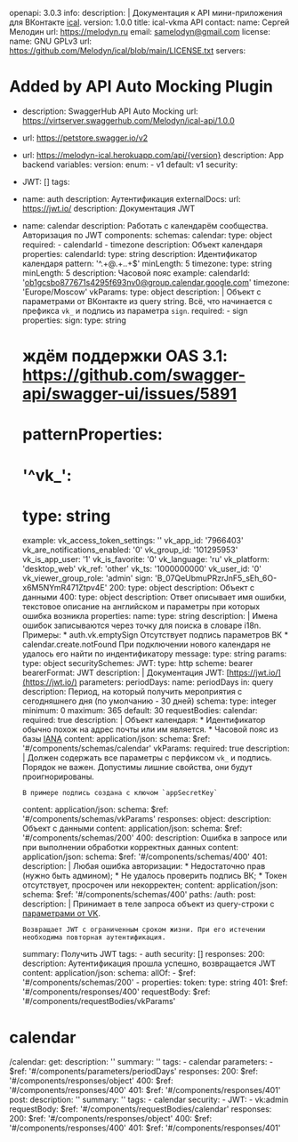 openapi: 3.0.3
info:
  description: |
    Документация к API мини-приложения для ВКонтакте [ical](https://github.com/Melodyn/ical).
  version: 1.0.0
  title: ical-vkma API
  contact:
    name: Сергей Мелодин
    url: https://melodyn.ru
    email: samelodyn@gmail.com
  license:
    name: GNU GPLv3
    url: https://github.com/Melodyn/ical/blob/main/LICENSE.txt
servers:
  # Added by API Auto Mocking Plugin
  - description: SwaggerHub API Auto Mocking
    url: https://virtserver.swaggerhub.com/Melodyn/ical-api/1.0.0
  - url: https://petstore.swagger.io/v2
  - url: https://melodyn-ical.herokuapp.com/api/{version}
    description: App backend
    variables:
      version:
        enum:
          - v1
        default: v1
security:
  - JWT: []
tags:
  - name: auth
    description: Аутентификация
    externalDocs:
      url: https://jwt.io/
      description: Документация JWT
  - name: calendar
    description: Работать с календарём сообщества. Авторизация по JWT
components:
  schemas:
    calendar:
      type: object
      required:
        - calendarId
        - timezone
      description: Объект календаря
      properties:
        calendarId:
          type: string
          description: Идентификатор календаря
          pattern: '^.+@.+\..+$'
          minLength: 5
        timezone:
          type: string
          minLength: 5
          description: Часовой пояс
      example:
        calendarId: 'ob1gcsbo877671s4295f693nv0@group.calendar.google.com'
        timezone: 'Europe/Moscow'
    vkParams:
      type: object
      description: |
        Объект с параметрами от ВКонтакте из query string. Всё, что начинается с префикса `vk_` и подпись из параметра `sign`.
      required:
        - sign
      properties:
        sign:
          type: string
      # ждём поддержки OAS 3.1: https://github.com/swagger-api/swagger-ui/issues/5891
      # patternProperties:
      #   '^vk_':
      #     type: string
      example:
        vk_access_token_settings: ''
        vk_app_id: '7966403'
        vk_are_notifications_enabled: '0'
        vk_group_id: '101295953'
        vk_is_app_user: '1'
        vk_is_favorite: '0'
        vk_language: 'ru'
        vk_platform: 'desktop_web'
        vk_ref: 'other'
        vk_ts: '1000000000'
        vk_user_id: '0'
        vk_viewer_group_role: 'admin'
        sign: 'B_07QeUbmuPRzrJnF5_sEh_6O-x6M5NYmR471Ztpv4E'
    200:
      type: object
      description: Объект с данными
    400:
      type: object
      description: Ответ описывает имя ошибки, текстовое описание на английском и параметры при которых ошибка возникла
      properties:
        name:
          type: string
          description: |
            Имена ошибок записываются через точку для поиска в словаре i18n. Примеры:
            * auth.vk.emptySign Отсутствует подпись параметров ВК
            * calendar.create.notFound При подключении нового календаря не удалось его найти по индентификатору
        message:
          type: string
        params:
          type: object
  securitySchemes:
    JWT:
      type: http
      scheme: bearer
      bearerFormat: JWT
      description: |
        Документация JWT: [https://jwt.io/](https://jwt.io/)
  parameters:
    periodDays:
      name: periodDays
      in: query
      description: Период, на который получить мероприятия с сегодняшнего дня (по умолчанию - 30 дней)
      schema:
        type: integer
        minimum: 0
        maximum: 365
        default: 30
  requestBodies:
    calendar:
      required: true
      description: |
        Объект календаря:
        * Идентификатор обычно похож на адрес почты или им является.
        * Часовой пояс из базы [IANA](https://www.iana.org/time-zones)
      content:
        application/json:
          schema:
            $ref: '#/components/schemas/calendar'
    vkParams:
      required: true
      description: |
        Должен содержать все параметры с перфиксом `vk_` и подпись. Порядок не важен. Допустимы лишние свойства, они будут проигнорированы.
        
        В примере подпись создана с ключом `appSecretKey`
      content:
        application/json:
          schema:
            $ref: '#/components/schemas/vkParams'
  responses:
    object:
      description: Объект с данными
      content:
        application/json:
          schema:
            $ref: '#/components/schemas/200'
    400:
      description: Ошибка в запросе или при выполнении обработки корректных данных
      content:
        application/json:
          schema:
            $ref: '#/components/schemas/400'
    401:
      description: |
        Любая ошибка авторизации:
        * Недостаточно прав (нужно быть админом);
        * Не удалось проверить подпись ВК;
        * Токен отсутствует, просрочен или некорректен;
      content:
        application/json:
          schema:
            $ref: '#/components/schemas/400'
paths:
  /auth:
    post:
      description: |
        Принимает в теле запроса объект из query-строки с [параметрами от VK](https://vk.com/dev/vk_apps_docs3?f=6.%2B%D0%9F%D0%B0%D1%80%D0%B0%D0%BC%D0%B5%D1%82%D1%80%D1%8B%2B%D0%B7%D0%B0%D0%BF%D1%83%D1%81%D0%BA%D0%B0).
        
        Возвращает JWT с ограниченным сроком жизни. При его истечении необходима повторная аутентификация.
      summary: Получить JWT
      tags:
        - auth
      security: []
      responses:
        200:
          description: Аутентификация прошла успешно, возвращается JWT
          content:
            application/json:
              schema:
                allOf:
                  - $ref: '#/components/schemas/200'
                  - properties:
                      token:
                        type: string
        401:
          $ref: '#/components/responses/400'
      requestBody:
        $ref: '#/components/requestBodies/vkParams'
  # calendar
  /calendar:
    get:
      description: ''
      summary: ''
      tags:
        - calendar
      parameters:
        - $ref: '#/components/parameters/periodDays'
      responses:
        200:
          $ref: '#/components/responses/object'
        400:
          $ref: '#/components/responses/400'
        401:
          $ref: '#/components/responses/401'
    post:
      description: ''
      summary: ''
      tags:
        - calendar
      security:
        - JWT:
          - vk:admin
      requestBody:
        $ref: '#/components/requestBodies/calendar'
      responses:
        200:
          $ref: '#/components/responses/object'
        400:
          $ref: '#/components/responses/400'
        401:
          $ref: '#/components/responses/401'
